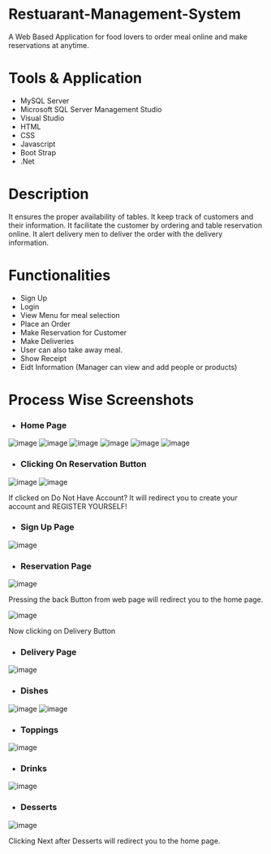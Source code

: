 # Restuarant-Management-System
A Web Based Application for food lovers to order meal online and make reservations at anytime.

# Tools & Application
- MySQL Server
- Microsoft SQL Server Management Studio
- Visual Studio
- HTML
- CSS
- Javascript
- Boot Strap
- .Net

# Description
It ensures the proper availability of tables. It keep track of customers and their information. It facilitate the customer by ordering and table reservation online. It alert delivery men to deliver the order with the delivery information.

# Functionalities
- Sign Up
- Login
- View Menu for meal selection
- Place an Order
- Make Reservation for Customer
- Make Deliveries
- User can also take away meal.
- Show Receipt
- Eidt Information (Manager can view and add people or products)

# Process Wise Screenshots
- ### Home Page
![image](https://user-images.githubusercontent.com/85407775/120931687-24734080-c70c-11eb-8902-a0a997f4cfa3.png)
![image](https://user-images.githubusercontent.com/85407775/120931699-2b9a4e80-c70c-11eb-8c58-d0ca0fc9c036.png)
![image](https://user-images.githubusercontent.com/85407775/120931722-479df000-c70c-11eb-8ee4-8e8c72388b56.png)
![image](https://user-images.githubusercontent.com/85407775/120931729-4f5d9480-c70c-11eb-927f-9e7439c06c2b.png)
![image](https://user-images.githubusercontent.com/85407775/120931737-54badf00-c70c-11eb-8bb0-81876cacd816.png)
![image](https://user-images.githubusercontent.com/85407775/120931742-5a182980-c70c-11eb-9a2a-8088b3ba495e.png)

- ### Clicking On Reservation Button
![image](https://user-images.githubusercontent.com/85407775/120931766-7d42d900-c70c-11eb-92d9-9754efd5f3fc.png)
![image](https://user-images.githubusercontent.com/85407775/120931774-8633aa80-c70c-11eb-95bd-487aa417b812.png)

If clicked on Do Not Have Account? It will redirect you to create your account and REGISTER YOURSELF!

- ### Sign Up Page
![image](https://user-images.githubusercontent.com/85407775/120931814-afecd180-c70c-11eb-9062-938eba215db9.png)

- ### Reservation Page
![image](https://user-images.githubusercontent.com/85407775/120931855-c561fb80-c70c-11eb-9d0a-f90f011b4cbf.png)

Pressing the back Button from web page will redirect you to the home page.

![image](https://user-images.githubusercontent.com/85407775/120931871-d90d6200-c70c-11eb-8253-594afb66d420.png)

Now clicking on Delivery Button

- ### Delivery Page
![image](https://user-images.githubusercontent.com/85407775/120931888-ef1b2280-c70c-11eb-9e6e-9c5c348ef88f.png)

- ### Dishes
![image](https://user-images.githubusercontent.com/85407775/120931912-0d811e00-c70d-11eb-87c1-84661a6aae38.png)
![image](https://user-images.githubusercontent.com/85407775/120931919-15d95900-c70d-11eb-9f44-8ea3dd2ca6fe.png)

- ### Toppings
![image](https://user-images.githubusercontent.com/85407775/120931927-21c51b00-c70d-11eb-8523-2d598df0c03d.png)

- ### Drinks
![image](https://user-images.githubusercontent.com/85407775/120931945-343f5480-c70d-11eb-8bb8-832dd7703164.png)

- ### Desserts
![image](https://user-images.githubusercontent.com/85407775/120931954-3dc8bc80-c70d-11eb-9669-f0b65b885681.png)

Clicking Next after Desserts will redirect you to the home page.


